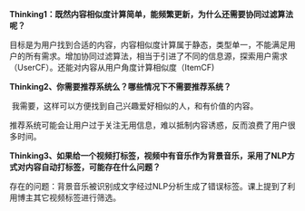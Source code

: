 **Thinking1：既然内容相似度计算简单，能频繁更新，为什么还需要协同过滤算法呢？**

​	目标是为用户找到合适的内容，内容相似度计算属于静态，类型单一，不能满足用户的所有需求。增加协同过滤算法，相当于引进了不同的信息源，探索用户需求（UserCF）。还能对内容从用户角度计算相似度（ItemCF)

**Thinking2、你需要推荐系统么？哪些情况下不需要推荐系统？**

​	我需要，这样可以方便找到自己兴趣爱好相似的人，和有价值的内容。

​	推荐系统可能会让用户过于关注无用信息，难以抵制内容诱惑，反而浪费了用户很多时间。

**Thinking3、如果给一个视频打标签，视频中有音乐作为背景音乐，采用了NLP方式对内容自动打标签，可能存在什么问题？**

​	存在的问题：背景音乐被识别成文字经过NLP分析生成了错误标签。课上提到了利用博主其它视频标签进行筛选。
